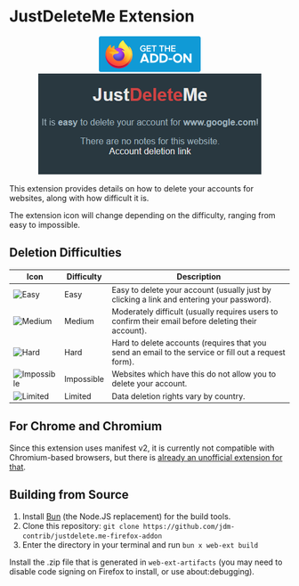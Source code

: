 # JustDeleteMe Extension
<div style="text-align: center">
    <a href="https://addons.mozilla.org/en-US/firefox/addon/justdeleteme/">
        <img src="https://raw.githubusercontent.com/alexanderepolite/justdelete.me-firefox-addon/master/firefox_addon_image.png" alt="Download for Firefox">
    </a>
    <br>
    <img src="https://raw.githubusercontent.com/jdm-contrib/justdelete.me-firefox-addon/refs/heads/master/github_image.png">
</div>

This extension provides details on how to delete your accounts for websites, along with how difficult it is.

The extension icon will change depending on the difficulty, ranging from easy to impossible.

## Deletion Difficulties

| Icon                                                                 | Difficulty | Description                                                                                      |
|----------------------------------------------------------------------|------------|--------------------------------------------------------------------------------------------------|
| ![Easy](https://raw.githubusercontent.com/jdm-contrib/justdelete.me-firefox-addon/refs/heads/master/res/icons/easy.png)         | Easy   | Easy to delete your account (usually just by clicking a link and entering your password).         |
| ![Medium](https://raw.githubusercontent.com/jdm-contrib/justdelete.me-firefox-addon/refs/heads/master/res/icons/medium.png)     | Medium | Moderately difficult (usually requires users to confirm their email before deleting their account).|
| ![Hard](https://raw.githubusercontent.com/jdm-contrib/justdelete.me-firefox-addon/refs/heads/master/res/icons/hard.png)         | Hard  | Hard to delete accounts (requires that you send an email to the service or fill out a request form).|
| ![Impossible](https://raw.githubusercontent.com/jdm-contrib/justdelete.me-firefox-addon/refs/heads/master/res/icons/impossible.png) | Impossible | Websites which have this do not allow you to delete your account.                               |
| ![Limited](https://raw.githubusercontent.com/jdm-contrib/justdelete.me-firefox-addon/refs/heads/master/res/icons/limited.png)   | Limited | Data deletion rights vary by country. |


## For Chrome and Chromium

Since this extension uses manifest v2, it is currently not compatible with Chromium-based browsers, but
there is [already an unofficial extension for that](https://github.com/fregante/jdm).

## Building from Source

1. Install [Bun](https://bun.sh/) (the Node.JS replacement) for the build tools.
2. Clone this repository: `git clone https://github.com/jdm-contrib/justdelete.me-firefox-addon`
3. Enter the directory in your terminal and run `bun x web-ext build`


Install the .zip file that is generated in `web-ext-artifacts` (you may need to disable code signing on Firefox to install, or use about:debugging).
